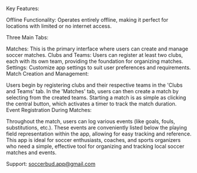 Key Features:

Offline Functionality: Operates entirely offline, making it perfect for locations with limited or no internet access.

Three Main Tabs:

Matches: This is the primary interface where users can create and manage soccer matches.
Clubs and Teams: Users can register at least two clubs, each with its own team, providing the foundation for organizing matches.
Settings: Customize app settings to suit user preferences and requirements.
Match Creation and Management:

Users begin by registering clubs and their respective teams in the 'Clubs and Teams' tab.
In the 'Matches' tab, users can then create a match by selecting from the created teams.
Starting a match is as simple as clicking the central button, which activates a timer to track the match duration.
Event Registration During Matches:

Throughout the match, users can log various events (like goals, fouls, substitutions, etc.).
These events are conveniently listed below the playing field representation within the app, allowing for easy tracking and reference.
This app is ideal for soccer enthusiasts, coaches, and sports organizers who need a simple, effective tool for organizing and tracking local soccer matches and events.

Support: soccerbud.app@gmail.com